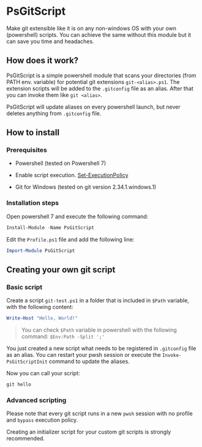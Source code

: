 # PsGitScript

Make git extensible like it is on any non-windows OS with your own (powershell) scripts.
You can achieve the same without this module but it can save you time and headaches.

## How does it work?

PsGitScript is a simple powershell module that scans your directories (from PATH env. variable) for potential git extensions `git-<alias>.ps1`. The extension scripts will be added to the `.gitconfig` file as an alias. After that you can invoke them like `git <alias>`.

PsGitScript will update aliases on every powershell launch, but never deletes anything from `.gitconfig` file.

## How to install

### Prerequisites

- Powershell (tested on Powershell 7)

- Enable script execution. [Set-ExecutionPolicy](https://docs.microsoft.com/en-us/powershell/module/microsoft.powershell.security/set-executionpolicy?view=powershell-7.2)

- Git for Windows (tested on git version 2.34.1.windows.1)

### Installation steps

Open powershell 7 and execute the following command:

```powershell
Install-Module -Name PsGitScript
```

Edit the `Profile.ps1` file and add the following line:

```powershell
Import-Module PsGitScript
```

## Creating your own git script

### Basic script

Create a script `git-test.ps1` in a folder that is included in `$Path` variable, with the following content:

```powershell
Write-Host "Hello, World!"
```

> You can check `$Path` variable in powershell with the following command: `$Env:Path -Split ';'`

You just created a new script what needs to be registered in `.gitconfig` file as an alias.
You can restart your pwsh session or execute the `Invoke-PsGitScriptInit` command to update the aliases.

Now you can call your script:

```powershell
git hello
```

### Advanced scripting

Please note that every git script runs in a new `pwsh` session with no profile and `bypass` execution policy.

Creating an initializer script for your custom git scripts is strongly recommended.
